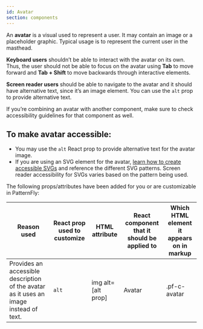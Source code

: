 ```yaml
---
id: Avatar
section: components
---
```


An **avatar** is a visual used to represent a user. It may contain an image or a placeholder graphic. Typical usage is to represent the current user in the masthead.

**Keyboard users** shouldn’t be able to interact with the avatar on its own. Thus, the user should not be able to focus on the avatar using **Tab** to move forward and **Tab + Shift** to move backwards through interactive elements.

**Screen reader users** should be able to navigate to the avatar and it should have alternative text, since it’s an image element. You can use the `alt` prop to provide alternative text.

If you’re combining an avatar with another component, make sure to check accessibility guidelines for that component as well.


## To make avatar accessible:
- You may use the `alt` React prop to provide alternative text for the avatar image.
- If you are using an SVG element for the avatar, [learn how to create accessible SVGs](https://www.deque.com/blog/creating-accessible-svgs/) and reference the different SVG patterns. Screen reader accessibility for SVGs varies based on the pattern being used.

The following props/attributes have been added for you or are customizable in PatternFly:

| Reason used | React prop used to customize | HTML attribute | React component that it should be applied to | Which HTML element it appears on in markup |
| -- | -- | -- | -- | -- |
| Provides an accessible description of the avatar as it uses an image instead of text. | `alt` | img alt=[alt prop] | Avatar | .pf-c-avatar |
